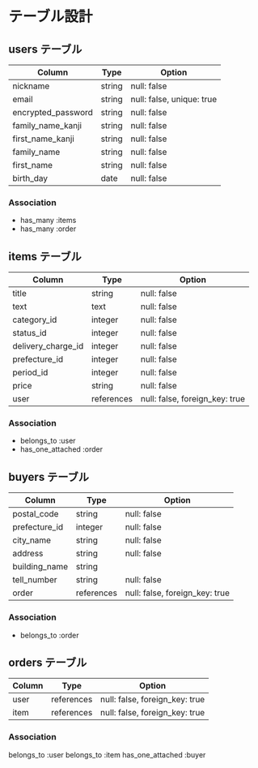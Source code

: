 # テーブル設計

## users テーブル

| Column             | Type   | Option                    |
|--------------------|--------|---------------------------|
| nickname           | string | null: false               |
| email              | string | null: false, unique: true |
| encrypted_password | string | null: false               |
| family_name_kanji  | string | null: false               |
| first_name_kanji   | string | null: false               |
| family_name        | string | null: false               |
| first_name         | string | null: false               |
| birth_day          | date   | null: false               |

### Association

- has_many   :items
- has_many   :order

## items テーブル

| Column             | Type       | Option                         |
|--------------------|------------|--------------------------------|
| title              | string     | null: false                    |
| text               | text       | null: false                    |
| category_id        | integer    | null: false                    |
| status_id          | integer    | null: false                    |
| delivery_charge_id | integer    | null: false                    |
| prefecture_id      | integer    | null: false                    |
| period_id          | integer    | null: false                    |
| price              | string     | null: false                    |
| user               | references | null: false, foreign_key: true |

### Association

- belongs_to :user
- has_one_attached :order

## buyers テーブル

| Column        | Type       | Option                        |
|---------------|------------|-------------------------------|
| postal_code   | string     | null: false                   |
| prefecture_id | integer    | null: false                   |
| city_name     | string     | null: false                   |
| address       | string     | null: false                   |
| building_name | string     |                               |
| tell_number   | string     | null: false                   |
| order         | references | null: false, foreign_key: true|

### Association

- belongs_to :order

## orders テーブル

| Column       | Type       | Option                         |
|--------------|------------|--------------------------------|
| user         | references | null: false, foreign_key: true |
| item         | references | null: false, foreign_key: true |

### Association

belongs_to :user
belongs_to :item
has_one_attached :buyer
